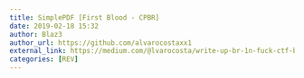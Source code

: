```yaml
---
title: SimplePDF [First Blood - CPBR]
date: 2019-02-18 15:32
author: Blaz3
author_url: https://github.com/alvarocostaxx1
external_link: https://medium.com/@lvarocosta/write-up-br-1n-fuck-ctf-br-first-blood-campus-party-sp-2019-b0fd3bfbd389
categories: [REV]
---
```

​
